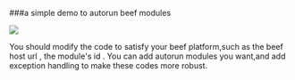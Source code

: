 ###a simple demo to autorun beef modules

![](http://images2015.cnblogs.com/blog/1012328/201706/1012328-20170617004610321-454563044.png) 

You should modify the code to satisfy your beef platform,such as the beef host url , the module's id . You can add autorun modules you want,and add exception handling to make these codes more robust.
